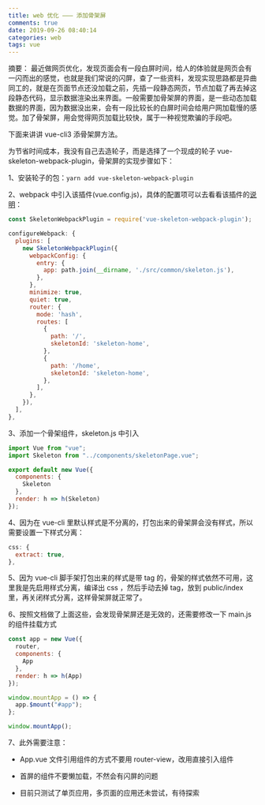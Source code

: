 ```yaml
---
title: web 优化 ——— 添加骨架屏
comments: true
date: 2019-09-26 08:40:14
categories: web
tags: vue
---
```


摘要：
最近做网页优化，发现页面会有一段白屏时间，给人的体验就是网页会有一闪而出的感觉，也就是我们常说的闪屏，查了一些资料，发现实现思路都是异曲同工的，就是在页面节点还没加载之前，先插一段静态网页，节点加载了再去掉这段静态代码，显示数据渲染出来界面。一般需要加骨架屏的界面，是一些动态加载数据的界面，因为数据没出来，会有一段比较长的白屏时间会给用户网加载慢的感觉。加了骨架屏，用会觉得网页加载比较快，属于一种视觉欺骗的手段吧。

下面来讲讲 vue-cli3 添骨架屏方法。

为节省时间成本，我没有自己去造轮子，而是选择了一个现成的轮子 vue-skeleton-webpack-plugin，骨架屏的实现步骤如下：

1、安装轮子的包：`yarn add vue-skeleton-webpack-plugin`

2、webpack 中引入该插件(vue.config.js)，具体的配置项可以去看看该插件的[说明](https://github.com/lavas-project/vue-skeleton-webpack-plugin)：

```js
const SkeletonWebpackPlugin = require('vue-skeleton-webpack-plugin');

configureWebpack: {
  plugins: [
    new SkeletonWebpackPlugin({
      webpackConfig: {
        entry: {
          app: path.join(__dirname, './src/common/skeleton.js'),
        },
      },
      minimize: true,
      quiet: true,
      router: {
        mode: 'hash',
        routes: [
          {
            path: '/',
            skeletonId: 'skeleton-home',
          },
          {
            path: '/home',
            skeletonId: 'skeleton-home',
          },
        ],
      },
    }),
  ],
},
```

3、添加一个骨架组件，skeleton.js 中引入

```js
import Vue from "vue";
import Skeleton from "../components/skeletonPage.vue";

export default new Vue({
  components: {
    Skeleton
  },
  render: h => h(Skeleton)
});
```

4、因为在 vue-cli 里默认样式是不分离的，打包出来的骨架屏会没有样式，所以需要设置一下样式分离：

```js
css: {
  extract: true,
},
```

5、因为 vue-cli 脚手架打包出来的样式是带 tag 的，骨架的样式依然不可用，这里我是先启用样式分离，编译出 css ，然后手动去掉 tag，放到 public/index 里，再关闭样式分离，这样骨架屏就正常了。

6、按照文档做了上面这些，会发现骨架屏还是无效的，还需要修改一下 main.js 的组件挂载方式

```js
const app = new Vue({
  router,
  components: {
    App
  },
  render: h => h(App)
});

window.mountApp = () => {
  app.$mount("#app");
};

window.mountApp();
```

7、此外需要注意：

- App.vue 文件引用组件的方式不要用 router-view，改用直接引入组件

- 首屏的组件不要懒加载，不然会有闪屏的问题

- 目前只测试了单页应用，多页面的应用还未尝试，有待探索

